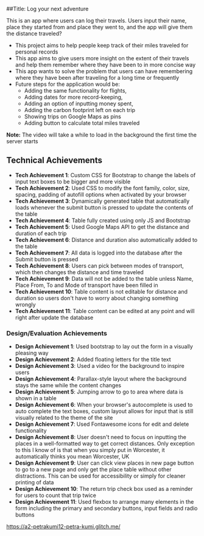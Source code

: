 
##Title: Log your next adventure

This is an app where users can log their travels. Users input their name, place they started from and place they went to, and the app will give them the distance traveled?

- This project aims to help people keep track of their miles traveled for personal records
- This app aims to give users more insight on the extent of their travels and help them remember where they have been to in more concise way
- This app wants to solve the problem that users can have remembering where they have been after traveling for a long time or frequently
- Future steps for the application would be:
    - Adding the same functionality for flights,
    - Adding dates for more record-keeping, 
    - Adding an option of inputting money spent,
    - Adding the carbon footprint left on each trip
    - Showing trips on Google Maps as pins 
    - Adding button to calculate total miles traveled

**Note:** The video will take a while to load in the background the first time the server starts

## Technical Achievements
- **Tech Achievement 1**: Custom CSS for Bootstrap to change the labels of input text boxes to be bigger and more visible
- **Tech Achievement 2**: Used CSS to modify the font family, color, size, spacing, padding of autofill options when activated by your browser
- **Tech Achievement 3**: Dynamically generated table that automatically loads whenever the submit button is pressed to update the contents of the table
- **Tech Achievement 4**: Table fully created using only JS and Bootstrap
- **Tech Achievement 5**: Used Google Maps API to get the distance and duration of each trip
- **Tech Achievement 6**: Distance and duration also automatically added to the table
- **Tech Achievement 7**: All data is logged into the database after the Submit button is pressed
- **Tech Achievement 8**: Users can pick between modes of transport, which then changes the distance and time traveled
- **Tech Achievement 9**: Data will not be added to the table unless Name, Place From, To and Mode of transport have been filled in
- **Tech Achievement 10**: Table content is not editable for distance and duration so users don't have to worry about changing something wrongly
- **Tech Achievement 11**: Table content can be edited at any point and will right after update the database



### Design/Evaluation Achievements
- **Design Achievement 1**: Used bootstrap to lay out the form in a visually pleasing way
- **Design Achievement 2**: Added floating letters for the title text
- **Design Achievement 3**: Used a video for the background to inspire users
- **Design Achievement 4**: Parallax-style layout where the background stays the same while the content changes 
- **Design Achievement 5**: Jumping arrow to go to area where data is shown in a table 
- **Design Achievement 6**: When your browser's autocomplete is used to auto complete the text boxes, custom layout allows for input that is still visually related to the theme of the site
- **Design Achievement 7**: Used Fontawesome icons for edit and delete functionality
- **Design Achievement 8**: User doesn't need to focus on inputting the places in a well-formatted way to get correct distances. Only exception to this I know of is that when you simply put in Worcester, it automatically thinks you mean Worcester, UK
- **Design Achievement 9**: User can click view places in new page button to go to a new page and only get the place table without other distractions. This can be used for accessibility or simply for cleaner printing of data
- **Design Achievement 10**: The return trip check box used as a reminder for users to count that trip twice
- **Design Achievement 11**: Used flexbox to arrange many elements in the form including the primary and secondary buttons, input fields and radio buttons

https://a2-petrakumi12-petra-kumi.glitch.me/